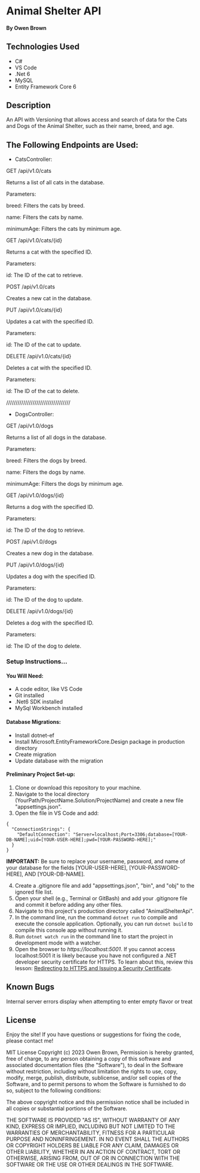# Animal Shelter API

#### By Owen Brown

## Technologies Used

* C#
* VS Code
* .Net 6
* MySQL
* Entity Framework Core 6
 

## Description
An API with Versioning that allows access and search of data for the Cats and Dogs of the Animal Shelter, such as their name, breed, and age.

## The Following Endpoints are Used: 
* CatsController:

GET /api/v1.0/cats

Returns a list of all cats in the database.

Parameters:

breed: Filters the cats by breed.

name: Filters the cats by name.

minimumAge: Filters the cats by minimum age.

GET /api/v1.0/cats/{id}

Returns a cat with the specified ID.

Parameters:

id: The ID of the cat to retrieve.

POST /api/v1.0/cats

Creates a new cat in the database.

PUT /api/v1.0/cats/{id}

Updates a cat with the specified ID.

Parameters:

id: The ID of the cat to update.

DELETE /api/v1.0/cats/{id}

Deletes a cat with the specified ID.

Parameters:

id: The ID of the cat to delete.

//////////////////////////////////

* DogsController:

GET /api/v1.0/dogs

Returns a list of all dogs in the database.

Parameters:

breed: Filters the dogs by breed.

name: Filters the dogs by name.

minimumAge: Filters the dogs by minimum age.

GET /api/v1.0/dogs/{id}

Returns a dog with the specified ID.

Parameters:

id: The ID of the dog to retrieve.

POST /api/v1.0/dogs

Creates a new dog in the database.

PUT /api/v1.0/dogs/{id}

Updates a dog with the specified ID.

Parameters:

id: The ID of the dog to update.

DELETE /api/v1.0/dogs/{id}

Deletes a dog with the specified ID.

Parameters:

id: The ID of the dog to delete.

### Setup Instructions...

#### You Will Need: 

* A code editor, like VS Code
* Git installed
* .Net6 SDK installed
* MySql Workbench installed

#### Database Migrations:
* Install dotnet-ef 
* Install Microsoft.EntityFrameworkCore.Design package in production directory
* Create migration
* Update database with the migration

#### Preliminary Project Set-up:
1. Clone or download this repository to your machine.
2. Navigate to the local directory (YourPath/ProjectName.Solution/ProjectName) and create a new file "appsettings.json".
3. Open the file in VS Code and add:
  ```
  {
    "ConnectionStrings": {
      "DefaultConnection": "Server=localhost;Port=3306;database=[YOUR-DB-NAME];uid=[YOUR-USER-HERE];pwd=[YOUR-PASSWORD-HERE];"
    }
  }
  ```

**IMPORTANT:** Be sure to replace your username, password, and name of your database for the fields [YOUR-USER-HERE], [YOUR-PASSWORD-HERE], AND [YOUR-DB-NAME].

4. Create a .gitignore file and add "appsettings.json", "bin", and "obj" to the ignored file list.  
5. Open your shell (e.g., Terminal or GitBash) and add your .gitignore file and commit it before adding any other files. 
6. Navigate to this project's production directory called "AnimalShelterApi". 
3. In the command line, run the command `dotnet run` to compile and execute the console application. Optionally, you can run `dotnet build` to compile this console app without running it. 
6. Run `dotnet watch run` in the command line to start the project in development mode with a watcher.
7. Open the browser to _https://localhost:5001_. If you cannot access localhost:5001 it is likely because you have not configured a .NET developer security certificate for HTTPS. To learn about this, review this lesson: [Redirecting to HTTPS and Issuing a Security Certificate](https://www.learnhowtoprogram.com/c-and-net/basic-web-applications/redirecting-to-https-and-issuing-a-security-certificate).

## Known Bugs

Internal server errors display when attempting to enter empty flavor or treat

## License
Enjoy the site! If you have questions or suggestions for fixing the code, please contact me!

MIT License Copyright (c) 2023 Owen Brown, Permission is hereby granted, free of charge, to any person obtaining a copy of this software and associated documentation files (the "Software"), to deal in the Software without restriction, including without limitation the rights to use, copy, modify, merge, publish, distribute, sublicense, and/or sell copies of the Software, and to permit persons to whom the Software is furnished to do so, subject to the following conditions:

The above copyright notice and this permission notice shall be included in all copies or substantial portions of the Software.

THE SOFTWARE IS PROVIDED "AS IS", WITHOUT WARRANTY OF ANY KIND, EXPRESS OR IMPLIED, INCLUDING BUT NOT LIMITED TO THE WARRANTIES OF MERCHANTABILITY, FITNESS FOR A PARTICULAR PURPOSE AND NONINFRINGEMENT. IN NO EVENT SHALL THE AUTHORS OR COPYRIGHT HOLDERS BE LIABLE FOR ANY CLAIM, DAMAGES OR OTHER LIABILITY, WHETHER IN AN ACTION OF CONTRACT, TORT OR OTHERWISE, ARISING FROM, OUT OF OR IN CONNECTION WITH THE SOFTWARE OR THE USE OR OTHER DEALINGS IN THE SOFTWARE.